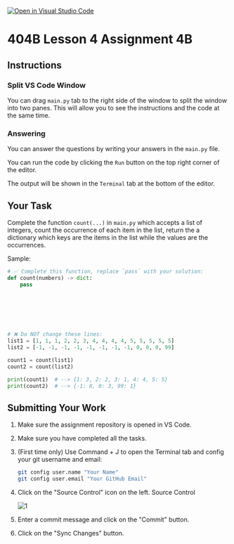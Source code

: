 [![Open in Visual Studio Code](https://classroom.github.com/assets/open-in-vscode-2e0aaae1b6195c2367325f4f02e2d04e9abb55f0b24a779b69b11b9e10269abc.svg)](https://classroom.github.com/online_ide?assignment_repo_id=18234773&assignment_repo_type=AssignmentRepo)
# 404B Lesson 4 Assignment 4B

## Instructions

### Split VS Code Window

You can drag `main.py` tab to the right side of the window to split the window into two panes. This will allow you to see the instructions and the code at the same time.

### Answering

You can answer the questions by writing your answers in the `main.py` file.

You can run the code by clicking the `Run` button on the top right corner of the editor.

The output will be shown in the `Terminal` tab at the bottom of the editor.

## Your Task

Complete the function `count(...)` in `main.py` which accepts a list of integers, count the occurrence of each item in the list, return the a dictionary which keys are the items in the list while the values are the occurrences.

Sample:

```python
# ✅ Complete this function, replace `pass` with your solution:
def count(numbers) -> dict:
    pass





    

# ❌ Do NOT change these lines:
list1 = [1, 1, 1, 2, 2, 3, 4, 4, 4, 4, 5, 5, 5, 5, 5]
list2 = [-1, -1, -1, -1, -1, -1, -1, -1, 0, 0, 0, 99]

count1 = count(list1)
count2 = count(list2)

print(count1)  # --> {1: 3, 2: 2, 3: 1, 4: 4, 5: 5}
print(count2)  # --> {-1: 8, 0: 3, 99: 1}

```
  
## Submitting Your Work

1. Make sure the assignment repository is opened in VS Code.

2. Make sure you have completed all the tasks.

3. (First time only)
Use Command + J to open the Terminal tab and config your git username and email:

    ```bash
    git config user.name "Your Name"
    git config user.email "Your GitHub Email"
    ```

4. Click on the "Source Control" icon on the left. Source Control

    ![1](https://github.com/BlueinnoClassroom/404B-L2.1-Template/assets/155412668/2c31026e-c14d-484f-bb9e-dc87189a0216)

5. Enter a commit message and click on the "Commit" button.

6. Click on the "Sync Changes" button.
